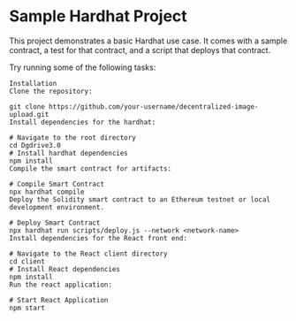 # Sample Hardhat Project

This project demonstrates a basic Hardhat use case. It comes with a sample contract, a test for that contract, and a script that deploys that contract.

Try running some of the following tasks:

```shell
Installation
Clone the repository:

git clone https://github.com/your-username/decentralized-image-upload.git
Install dependencies for the hardhat:

# Navigate to the root directory
cd Dgdrive3.0
# Install hardhat dependencies
npm install
Compile the smart contract for artifacts:

# Compile Smart Contract
npx hardhat compile
Deploy the Solidity smart contract to an Ethereum testnet or local development environment.

# Deploy Smart Contract
npx hardhat run scripts/deploy.js --network <network-name>
Install dependencies for the React front end:

# Navigate to the React client directory
cd client 
# Install React dependencies
npm install
Run the react application:

# Start React Application
npm start
```
